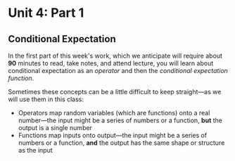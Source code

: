 # Unit 4: Part 1

## Conditional Expectation

In the first part of this week's work, which we anticipate will require about **90** minutes to read, take notes, and attend lecture, you will learn about conditional expectation as an *operator* and then the *conditional expectation function*. 

Sometimes these concepts can be a little difficult to keep straight—as we will use them in this class: 

- Operators map random variables (which are functions) onto a real number—the input might be a series of numbers or a function, **but** the output is a single number
- Functions map inputs onto output—the input might be a series of numbers or a function, **and** the output has the same shape or structure as the input 

